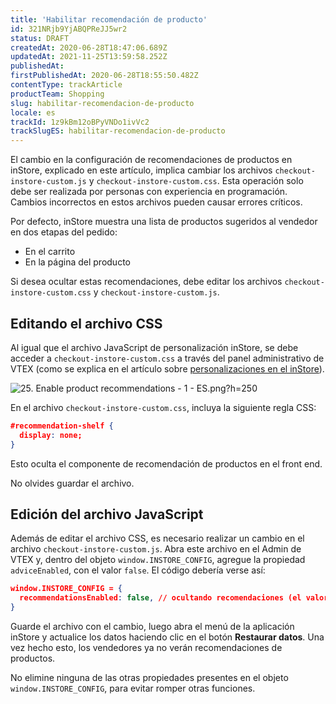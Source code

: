 ```yaml
---
title: 'Habilitar recomendación de producto'
id: 321NRjb9YjABQPReJJ5wr2
status: DRAFT
createdAt: 2020-06-28T18:47:06.689Z
updatedAt: 2021-11-25T13:59:58.252Z
publishedAt: 
firstPublishedAt: 2020-06-28T18:55:50.482Z
contentType: trackArticle
productTeam: Shopping
slug: habilitar-recomendacion-de-producto
locale: es
trackId: 1z9kBm12oBPyVNDo1ivVc2
trackSlugES: habilitar-recomendacion-de-producto
---
```


<div class = "alert alert-danger">
El cambio en la configuración de recomendaciones de productos en inStore, explicado en este artículo, implica cambiar los archivos <code>checkout-instore-custom.js</code> y <code>checkout-instore-custom.css</code>. Esta operación solo debe ser realizada por personas con experiencia en programación. Cambios incorrectos en estos archivos pueden causar errores críticos.
</div>

Por defecto, inStore muestra una lista de productos sugeridos al vendedor en dos etapas del pedido:
- En el carrito
- En la página del producto

Si desea ocultar estas recomendaciones, debe editar los archivos `checkout-instore-custom.css` y `checkout-instore-custom.js`.

## Editando el archivo CSS

Al igual que el archivo JavaScript de personalización inStore, se debe acceder a `checkout-instore-custom.css` a través del panel administrativo de VTEX (como se explica en el artículo sobre [personalizaciones en el inStore](https://help.tex.com/tracks/instore-customizations--1z9kBm12oBPyVNDo1ivVc2/4mwdBrFsmE2EPE0FzgX28b)).

![25. Enable product recommendations - 1 - ES.png?h=250](//images.ctfassets.net/alneenqid6w5/nEA1Zz5EeltimlFEFSMzy/8f489dd051c79453fd858d5376699c79/25._Enable_product_recommendations_-_1_-_ES.png_h_250)

En el archivo `checkout-instore-custom.css`, incluya la siguiente regla CSS:

```json
#recommendation-shelf {
  display: none;
}
```

Esto oculta el componente de recomendación de productos en el front end.

No olvides guardar el archivo.

## Edición del archivo JavaScript

Además de editar el archivo CSS, es necesario realizar un cambio en el archivo `checkout-instore-custom.js`. Abra este archivo en el Admin de VTEX y, dentro del objeto `window.INSTORE_CONFIG`, agregue la propiedad `adviceEnabled`, con el valor `false`. El código debería verse así:

```json
window.INSTORE_CONFIG = {
  recommendationsEnabled: false, // ocultando recomendaciones (el valor predeterminado para mostrar es true)
}
```

Guarde el archivo con el cambio, luego abra el menú de la aplicación inStore y actualice los datos haciendo clic en el botón __Restaurar datos__. Una vez hecho esto, los vendedores ya no verán recomendaciones de productos.

<div class="alert alert-danger">
No elimine ninguna de las otras propiedades presentes en el objeto <code>window.INSTORE_CONFIG</code>, para evitar romper otras funciones.
</div>
